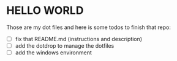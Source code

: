# HELLO WORLD

Those are my dot files and here is some todos to finish that repo:

- [ ] fix that README.md (instructions and description)
- [ ] add the dotdrop to manage the dotfiles
- [ ] add the windows environment
